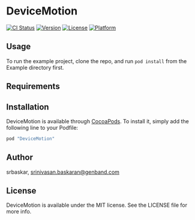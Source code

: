 # DeviceMotion

[![CI Status](http://img.shields.io/travis/srbaskar/DeviceMotion.svg?style=flat)](https://travis-ci.org/srbaskar/DeviceMotion)
[![Version](https://img.shields.io/cocoapods/v/DeviceMotion.svg?style=flat)](http://cocoapods.org/pods/DeviceMotion)
[![License](https://img.shields.io/cocoapods/l/DeviceMotion.svg?style=flat)](http://cocoapods.org/pods/DeviceMotion)
[![Platform](https://img.shields.io/cocoapods/p/DeviceMotion.svg?style=flat)](http://cocoapods.org/pods/DeviceMotion)

## Usage

To run the example project, clone the repo, and run `pod install` from the Example directory first.

## Requirements

## Installation

DeviceMotion is available through [CocoaPods](http://cocoapods.org). To install
it, simply add the following line to your Podfile:

```ruby
pod "DeviceMotion"
```

## Author

srbaskar, srinivasan.baskaran@genband.com

## License

DeviceMotion is available under the MIT license. See the LICENSE file for more info.
